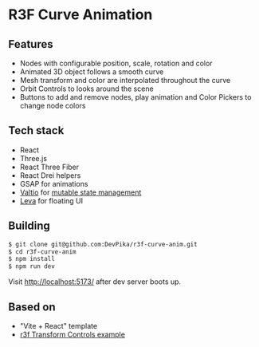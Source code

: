 # R3F Curve Animation

## Features
* Nodes with configurable position, scale, rotation and color
* Animated 3D object follows a smooth curve
* Mesh transform and color are interpolated throughout the curve
* Orbit Controls to looks around the scene
* Buttons to add and remove nodes, play animation and Color Pickers to change node colors

## Tech stack
* React
* Three.js
* React Three Fiber
* React Drei helpers
* GSAP for animations
* [Valtio](https://valtio.pmnd.rs/) for [mutable state management](https://docs.pmnd.rs/zustand/getting-started/comparison#valtio)
* [Leva](https://github.com/pmndrs/leva) for floating UI

## Building
```sh
$ git clone git@github.com:DevPika/r3f-curve-anim.git
$ cd r3f-curve-anim
$ npm install
$ npm run dev
```
Visit [http://localhost:5173/](http://localhost:5173/) after dev server boots up.

## Based on
* "Vite + React" template
* [r3f Transform Controls example](https://codesandbox.io/s/btsbj)
